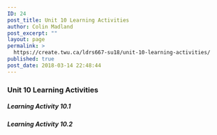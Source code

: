 ```yaml
---
ID: 24
post_title: Unit 10 Learning Activities
author: Colin Madland
post_excerpt: ""
layout: page
permalink: >
  https://create.twu.ca/ldrs667-su18/unit-10-learning-activities/
published: true
post_date: 2018-03-14 22:48:44
---
```

### Unit 10 Learning Activities

##### Learning Activity 10.1

##### Learning Activity 10.2